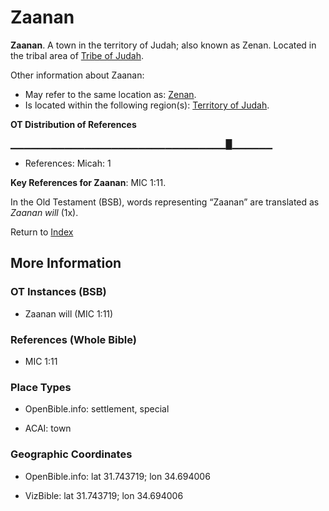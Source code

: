 # Zaanan
**Zaanan**. 
A town in the territory of Judah; also known as Zenan. 
Located in the tribal area of [Tribe of Judah](../../../groups/md/acai/Judah.md). 




Other information about Zaanan:


* May refer to the same location as: 
[Zenan](Zenan.md). 
* Is located within the following region(s): 
[Territory of Judah](TerritoryOfJudah.md). 


**OT Distribution of References**

▁▁▁▁▁▁▁▁▁▁▁▁▁▁▁▁▁▁▁▁▁▁▁▁▁▁▁▁▁▁▁▁█▁▁▁▁▁▁
* References: Micah: 1



**Key References for Zaanan**: 
MIC 1:11. 


In the Old Testament (BSB), words representing “Zaanan” are translated as 
*Zaanan will* (1x). 




Return to [Index](00-Index.md)

## More Information

### OT Instances (BSB)

* Zaanan will (MIC 1:11)



### References (Whole Bible)

* MIC 1:11


### Place Types

* OpenBible.info: settlement, special

* ACAI: town



### Geographic Coordinates

* OpenBible.info: lat 31.743719; lon 34.694006

* VizBible: lat 31.743719; lon 34.694006




